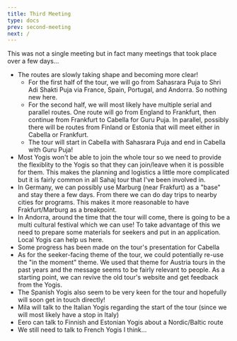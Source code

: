 ```yaml
---
title: Third Meeting
type: docs
prev: second-meeting
next: /
---
```


This was not a single meeting but in fact many meetings that took
place over a few days...

- The routes are slowly taking shape and becoming more clear!
  - For the first half of the tour, we will go from Sahasrara Puja
    to Shri Adi Shakti Puja via France, Spain, Portugal, and Andorra.
    So nothing new here.
  - For the second half, we will most likely have multiple serial and parallel routes.
    One route will go from England to Frankfurt, then continue from Frankfurt to
    Cabella for Guru Puja. In parallel, possibly there will be routes from
    Finland or Estonia that will meet either in Cabella or Frankfurt.
  - The tour will start in Cabella with Sahasrara Puja and end in Cabella
    with Guru Puja!
- Most Yogis won't be able to join the whole tour so we need to provide the
  flexiblity to the Yogis so that they can join/leave when it is possible for them.
  This makes the planning and logistics a little more complicated but it is fairly
  common in all Sahaj tour that I've been involved in.
- In Germany, we can possibly use Marburg (near Frakfurt) as a "base" and
  stay there a few days. From there we can do day trips to nearby cities for programs.
  This makes it more reasonable to have Frakfurt/Marburg as a breakpoint.
- In Andorra, around the time that the tour will come, there is going to be a multi
  cultural festival which we can use! To take advantage of this we need to prepare
  some materials for seekers and put in an application. Local Yogis can help us here.
- Some progress has been made on the tour's presentation for Cabella
- As for the seeker-facing theme of the tour, we could potentially re-use the
  "in the moment" theme. We used that theme for Austria tours in the past years
  and the message seems to be fairly relevant to people. As a starting point,
  we can revive the old tour's website and get feedback from the Yogis.
- The Spanish Yogis also seem to be very keen for the tour and hopefully
  will soon get in touch directly!
- Mila will talk to the Italian Yogis regarding the start
  of the tour (since we will most likely have a stop in Italy)
- Eero can talk to Finnish and Estonian Yogis about a Nordic/Baltic route
- We still need to talk to French Yogis I think...
